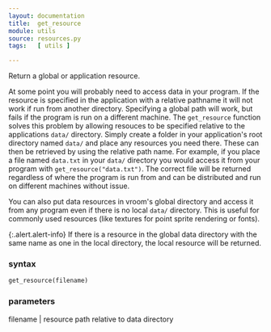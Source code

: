 ```yaml
---
layout: documentation
title:  get_resource
module: utils
source: resources.py
tags:   [ utils ]

---
```


Return a global or application resource.

At some point you will probably need to access data in your program. If
the resource is specified in the application with a relative pathname it
will not work if run from another directory. Specifying a global path 
will work, but fails if the program is run on a different machine.
The `get_resource` function solves this problem by allowing resouces to be
specified relative to the applications `data/` directory. Simply create
a folder in your application's root directory named `data/` and place any
resources you need there. These can then be retrieved by using the relative
path name. For example, if you place a file named `data.txt` in your `data/`
directory you would access it from your program with `get_resource("data.txt")`.
The correct file will be returned regardless of where the program is run from
and can be distributed and run on different machines without issue.

You can also put data resources in vroom's global directory and access it 
from any program even if there is no local `data/` directory. This is useful
for commonly used resources (like textures for point sprite rendering or fonts).

{:.alert.alert-info}
If there is a resource in the global data directory with the same name as one
in the local directory, the local resource will be returned.

### syntax

~~~ python
get_resource(filename)
~~~

### parameters
filename | resource path relative to data directory


